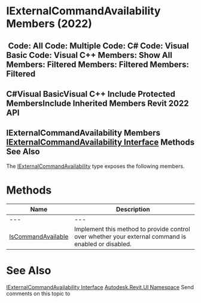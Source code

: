 # IExternalCommandAvailability Members (2022)

﻿
 Code: All Code: Multiple Code: C# Code: Visual Basic Code: Visual C++  Members: Show All Members: Filtered Members: Filtered Members: Filtered   
---  
C#Visual BasicVisual C++
Include Protected MembersInclude Inherited Members
Revit 2022 API  
---  
IExternalCommandAvailability Members  
[IExternalCommandAvailability Interface](c05acaf4-4cd9-8fd6-db06-44b22ae4f987.md "IExternalCommandAvailability Interface") Methods See Also  
---  
The [IExternalCommandAvailability](c05acaf4-4cd9-8fd6-db06-44b22ae4f987.md "IExternalCommandAvailability Interface") type exposes the following members.
# Methods
| Name | Description |
| --- | --- |
| --- | --- | --- |
| [IsCommandAvailable](2c99572a-b16e-541a-3157-69263b499d06.md "IsCommandAvailable Method") | Implement this method to provide control over whether your external command is enabled or disabled. |

# See Also
[IExternalCommandAvailability Interface](c05acaf4-4cd9-8fd6-db06-44b22ae4f987.md "IExternalCommandAvailability Interface")
[Autodesk.Revit.UI Namespace](e86fd90a-8957-02a6-da7f-ced248966e3e.md "Autodesk.Revit.UI Namespace")
Send comments on this topic to 